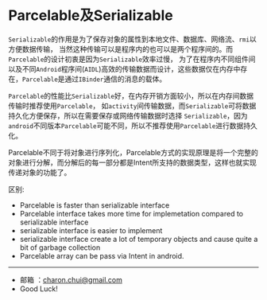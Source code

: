 Parcelable及Serializable
===

`Serializable`的作用是为了保存对象的属性到本地文件、数据库、网络流、`rmi`以方便数据传输，
当然这种传输可以是程序内的也可以是两个程序间的。而`Parcelable`的设计初衷是因为`Serializable`效率过慢，
为了在程序内不同组件间以及不同`Android`程序间(`AIDL`)高效的传输数据而设计，这些数据仅在内存中存在，`Parcelable`是通过`IBinder`通信的消息的载体。

`Parcelable`的性能比`Serializable`好，在内存开销方面较小，所以在内存间数据传输时推荐使用`Parcelable`，
如`activity`间传输数据，而`Serializable`可将数据持久化方便保存，所以在需要保存或网络传输数据时选择
`Serializable`，因为`android`不同版本`Parcelable`可能不同，所以不推荐使用`Parcelable`进行数据持久化。

Parcelable不同于将对象进行序列化，Parcelable方式的实现原理是将一个完整的对象进行分解，而分解后的每一部分都是Intent所支持的数据类型，这样也就实现传递对象的功能了。

区别:    
- Parcelable is faster than serializable interface
- Parcelable interface takes more time for implemetation compared to serializable interface
- serializable interface is easier to implement
- serializable interface create a lot of temporary objects and cause quite a bit of garbage collection
- Parcelable array can be pass via Intent in android.

----
- 邮箱 ：charon.chui@gmail.com  
- Good Luck! 